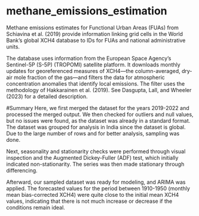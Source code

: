 # methane_emissions_estimation
Methane emissions estimates for Functional Urban Areas (FUAs) from Schiavina et al. (2019) provide information linking grid cells in the World Bank’s global XCH4 database to IDs for FUAs and national administrative units.

The database uses information from the European Space Agency’s Sentinel-5P (S-5P) (TROPOMI) satellite platform. It downloads monthly updates for georeferenced measures of XCH4—the column-averaged, dry-air mole fraction of the gas—and filters the data for atmospheric concentration anomalies that identify local emissions. The filter uses the methodology of Hakkarainen et al. (2019). See Dasgupta, Lall, and Wheeler (2023) for a detailed description.

#Summary
Here, we first merged the dataset for the years 2019-2022 and processed the merged output. We then checked for outliers and null values, but no issues were found, as the dataset was already in a standard format. The dataset was grouped for analysis in India since the dataset is global. Due to the large number of rows and for better analysis, sampling was done.

Next, seasonality and stationarity checks were performed through visual inspection and the Augmented Dickey-Fuller (ADF) test, which initially indicated non-stationarity. The series was then made stationary through differencing.

Afterward, our sampled dataset was ready for modeling, and ARIMA was applied. The forecasted values for the period between 1910-1950 (monthly mean bias-corrected XCH4) were quite close to the initial mean XCH4 values, indicating that there is not much increase or decrease if the conditions remain ideal.
